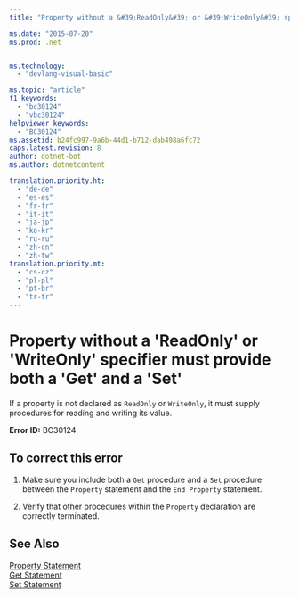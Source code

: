 ```yaml
---
title: "Property without a &#39;ReadOnly&#39; or &#39;WriteOnly&#39; specifier must provide both a &#39;Get&#39; and a &#39;Set&#39; | Microsoft Docs"

ms.date: "2015-07-20"
ms.prod: .net


ms.technology: 
  - "devlang-visual-basic"

ms.topic: "article"
f1_keywords: 
  - "bc30124"
  - "vbc30124"
helpviewer_keywords: 
  - "BC30124"
ms.assetid: b24fc997-9a6b-44d1-b712-dab498a6fc72
caps.latest.revision: 8
author: dotnet-bot
ms.author: dotnetcontent

translation.priority.ht: 
  - "de-de"
  - "es-es"
  - "fr-fr"
  - "it-it"
  - "ja-jp"
  - "ko-kr"
  - "ru-ru"
  - "zh-cn"
  - "zh-tw"
translation.priority.mt: 
  - "cs-cz"
  - "pl-pl"
  - "pt-br"
  - "tr-tr"
---
```

# Property without a &#39;ReadOnly&#39; or &#39;WriteOnly&#39; specifier must provide both a &#39;Get&#39; and a &#39;Set&#39;
If a property is not declared as `ReadOnly` or `WriteOnly`, it must supply procedures for reading and writing its value.  
  
 **Error ID:** BC30124  
  
## To correct this error  
  
1.  Make sure you include both a `Get` procedure and a `Set` procedure between the `Property` statement and the `End Property` statement.  
  
2.  Verify that other procedures within the `Property` declaration are correctly terminated.  
  
## See Also  
 [Property Statement](../../visual-basic/language-reference/statements/property-statement.md)   
 [Get Statement](../../visual-basic/language-reference/statements/get-statement.md)   
 [Set Statement](../../visual-basic/language-reference/statements/set-statement.md)